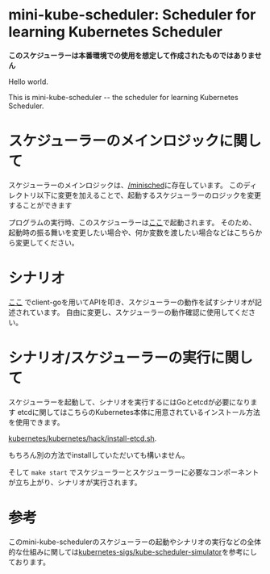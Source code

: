# mini-kube-scheduler: Scheduler for learning Kubernetes Scheduler

**このスケジューラーは本番環境での使用を想定して作成されたものではありません**

Hello world.

This is mini-kube-scheduler -- the scheduler for learning Kubernetes Scheduler.

# スケジューラーのメインロジックに関して

スケジューラーのメインロジックは、[/minisched](./minisched)に存在しています。
このディレクトリ以下に変更を加えることで、起動するスケジューラーのロジックを変更することができます

プログラムの実行時、このスケジューラーは[ここ](/scheduler/scheduler.go#L50-L80)で起動されます。
そのため、起動時の振る舞いを変更したい場合や、何か変数を渡したい場合などはこちらから変更してください。

# シナリオ

[ここ](/sched.go#L70) でclient-goを用いてAPIを叩き、スケジューラーの動作を試すシナリオが記述されています。
自由に変更し、スケジューラーの動作確認に使用してください。

# シナリオ/スケジューラーの実行に関して

スケジューラーを起動して、シナリオを実行するにはGoとetcdが必要になります
etcdに関してはこちらのKubernetes本体に用意されているインストール方法を使用できます。

[kubernetes/kubernetes/hack/install-etcd.sh](https://github.com/kubernetes/kubernetes/blob/master/hack/install-etcd.sh).

もちろん別の方法でinstallしていただいても構いません。

そして `make start` でスケジューラーとスケジューラーに必要なコンポーネントが立ち上がり、シナリオが実行されます。

# 参考

このmini-kube-schedulerのスケジューラーの起動やシナリオの実行などの全体的な仕組みに関しては[kubernetes-sigs/kube-scheduler-simulator](https://github.com/kubernetes-sigs/kube-scheduler-simulator)を参考にしております。
